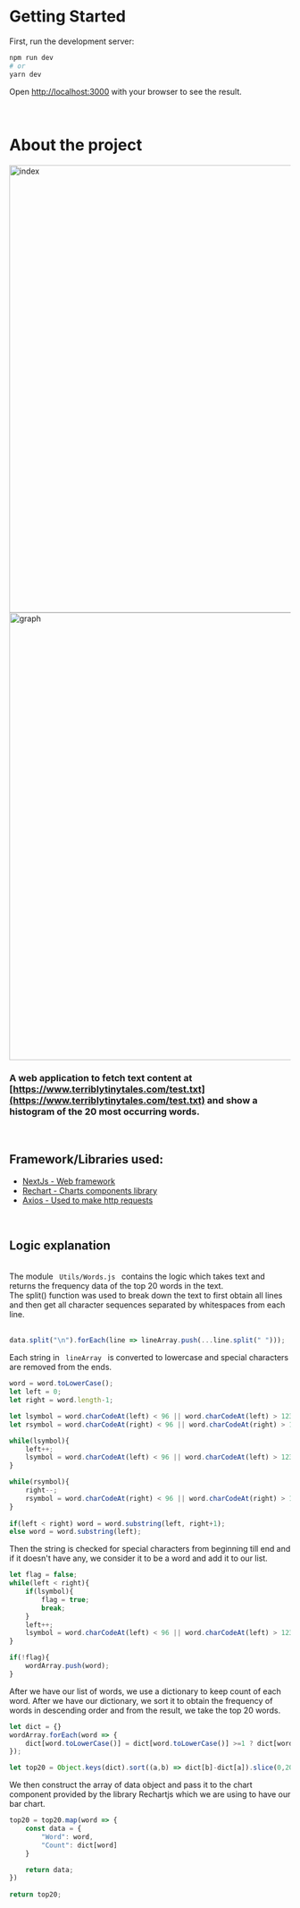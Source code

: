 # Getting Started

First, run the development server:

```bash
npm run dev
# or
yarn dev
```

Open [http://localhost:3000](http://localhost:3000) with your browser to see the result.

<br>

# About the project

<img src="https://rawcdn.githack.com/CodeingersCat/ttt-word-graph/5e6b2b609f4f7eadb7ef06e049498b3068fc0276/screenshots/index.jpg" alt="index" width="800"/>
<img src="https://rawcdn.githack.com/CodeingersCat/ttt-word-graph/5e6b2b609f4f7eadb7ef06e049498b3068fc0276/screenshots/graph.jpg" alt="graph" width="800"/>

<br>

### A web application to fetch text content at [https://www.terriblytinytales.com/test.txt](https://www.terriblytinytales.com/test.txt) and show a histogram of the 20 most occurring words.

<br>

## Framework/Libraries used:
<ul>
    <li><a href="https://nextjs.org/">NextJs - Web framework</a></li>
    <li><a href="https://recharts.org/">Rechart - Charts components library</a></li>
    <li><a href="https://www.axios.com/">Axios - Used to make http requests</a></li>
</ul>

<br>

## Logic explanation
<br>
The module <code> Utils/Words.js </code> contains the logic which takes text and returns the frequency data of the top 20 words in the text. 
<br>
The split() function was used to break down the text to first obtain all lines and then get all character sequences separated by whitespaces from each line.
<br>
<br>

```js
data.split("\n").forEach(line => lineArray.push(...line.split(" ")));
```
 Each string in <code> lineArray </code> is converted to lowercase and special characters are removed from the ends. 
<br>

```js
word = word.toLowerCase();
let left = 0;
let right = word.length-1;

let lsymbol = word.charCodeAt(left) < 96 || word.charCodeAt(left) > 123;
let rsymbol = word.charCodeAt(right) < 96 || word.charCodeAt(right) > 123;

while(lsymbol){
    left++;
    lsymbol = word.charCodeAt(left) < 96 || word.charCodeAt(left) > 123;
}

while(rsymbol){
    right--;
    rsymbol = word.charCodeAt(right) < 96 || word.charCodeAt(right) > 123;
}
        
if(left < right) word = word.substring(left, right+1);
else word = word.substring(left);
```

Then the string is checked for special characters from beginning till end and if it doesn't have any, we consider it to be a word and add it to our list.
<br>

```js
let flag = false;
while(left < right){
    if(lsymbol){ 
        flag = true;
        break;
    }
    left++;
    lsymbol = word.charCodeAt(left) < 96 || word.charCodeAt(left) > 123;
}

if(!flag){
    wordArray.push(word);
}
```

After we have our list of words, we use a dictionary to keep count of each word. After we have our dictionary, we sort it to obtain the frequency of words in descending order and from the result, we take the top 20 words.
<br>

```js
let dict = {}
wordArray.forEach(word => {  
    dict[word.toLowerCase()] = dict[word.toLowerCase()] >=1 ? dict[word.toLowerCase()]+1 : 1
});

let top20 = Object.keys(dict).sort((a,b) => dict[b]-dict[a]).slice(0,20);
```

We then construct the array of data object and pass it to the chart component provided by the library Rechartjs which we are using to have our bar chart.
<br>

```js
top20 = top20.map(word => {
    const data = {
        "Word": word,
        "Count": dict[word]  
    }

    return data;
})
    
return top20;
```
